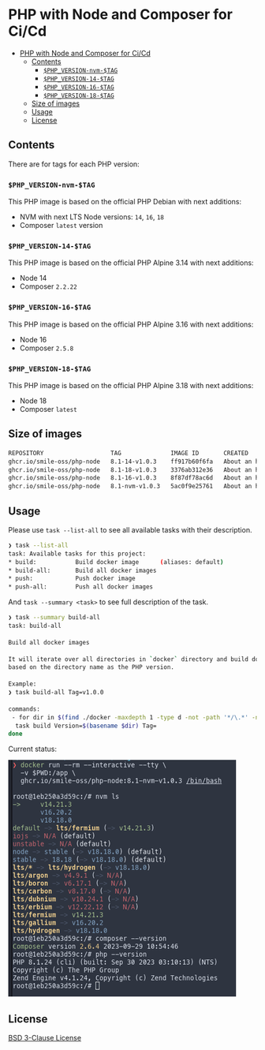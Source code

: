 # PHP with Node and Composer for Ci/Cd

- [PHP with Node and Composer for Ci/Cd](#php-with-node-and-composer-for-cicd)
  - [Contents](#contents)
    - [`$PHP_VERSION-nvm-$TAG`](#php_version-nvm-tag)
    - [`$PHP_VERSION-14-$TAG`](#php_version-14-tag)
    - [`$PHP_VERSION-16-$TAG`](#php_version-16-tag)
    - [`$PHP_VERSION-18-$TAG`](#php_version-18-tag)
  - [Size of images](#size-of-images)
  - [Usage](#usage)
  - [License](#license)

## Contents

There are for tags for each PHP version:

### `$PHP_VERSION-nvm-$TAG`

This PHP image is based on the official PHP Debian with next additions:

- NVM with next LTS Node versions: `14`, `16`, `18`
- Composer `latest` version

### `$PHP_VERSION-14-$TAG`

This PHP image is based on the official PHP Alpine 3.14 with next additions:

- Node 14
- Composer `2.2.22`

### `$PHP_VERSION-16-$TAG`

This PHP image is based on the official PHP Alpine 3.16 with next additions:

- Node 16
- Composer `2.5.8`

### `$PHP_VERSION-18-$TAG`

This PHP image is based on the official PHP Alpine 3.18 with next additions:

- Node 18
- Composer `latest`

## Size of images

```bash
REPOSITORY                   TAG              IMAGE ID       CREATED             SIZE
ghcr.io/smile-oss/php-node   8.1-14-v1.0.3    ff917b60f6fa   About an hour ago   170MB
ghcr.io/smile-oss/php-node   8.1-18-v1.0.3    3376ab312e36   About an hour ago   176MB
ghcr.io/smile-oss/php-node   8.1-16-v1.0.3    8f87df78ac6d   About an hour ago   175MB
ghcr.io/smile-oss/php-node   8.1-nvm-v1.0.3   5ac0f9e25761   About an hour ago   1.03GB

```

## Usage

Please use `task --list-all` to see all available tasks with their description.

```bash
❯ task --list-all
task: Available tasks for this project:
* build:           Build docker image      (aliases: default)
* build-all:       Build all docker images
* push:            Push docker image
* push-all:        Push all docker images

```

And `task --summary <task>` to see full description of the task.

```bash
❯ task --summary build-all
task: build-all

Build all docker images

It will iterate over all directories in `docker` directory and build docker images
based on the directory name as the PHP version.

Example:
❯ task build-all Tag=v1.0.0

commands:
 - for dir in $(find ./docker -maxdepth 1 -type d -not -path '*/\.*' -not -path './docker'); do
  task build Version=$(basename $dir) Tag=
done

```

Current status:

![Curremt status](docs/assets/current.png)

## License

[BSD 3-Clause License](LICENSE)
